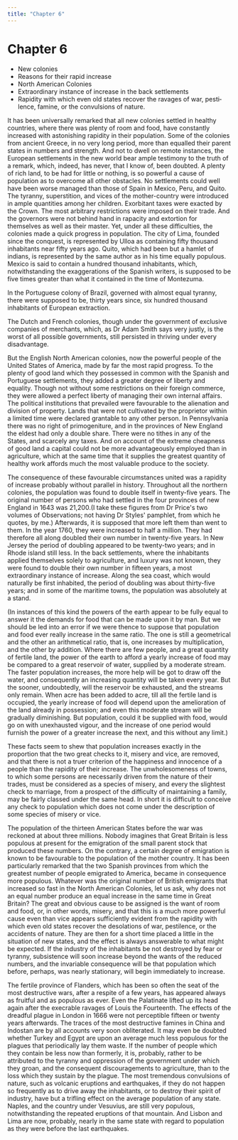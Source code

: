 ```yaml
---
title: "Chapter 6"
---
```


# Chapter 6


- New colonies
- Reasons for their rapid in­crease
- North American Colonies
- Extra­ordinary instance of increase in the back settlements
- Rapidity with which even old states recover the ravages of war, pesti­lence, famine, or the convulsions of nature.

It has been universally remarked that all new colonies set­tled in
healthy countries, where there was plenty of room and food, have
constantly increased with astonishing rapidity in their popu­lation.
Some of the colonies from ancient Greece, in no very long period, more
than equalled their parent states in numbers and strength. And not to
dwell on remote instances, the European set­tlements in the new world
bear ample testimony to the truth of a remark, which, indeed, has never,
that I know of, been doubted. A plenty of rich land, to be had for
little or nothing, is so powerful a cause of population as to overcome
all other obstacles. No settle­ments could well have been worse managed
than those of Spain in Mexico, Peru, and Quito. The tyranny,
superstition, and vices of the mother-country were introduced in ample
quantities among her children. Exorbitant taxes were exacted by the
Crown. The most arbitrary restrictions were imposed on their trade. And
the governors were not behind hand in rapacity and extortion for
themselves as well as their master. Yet, under all these difficulties,
the colonies made a quick progress in population. The city of Lima,
founded since the conquest, is represented by Ulloa as containing fifty
thousand inhabitants near fifty years ago. Quito, which had been but a
hamlet of indians, is represented by the same author as in his time
equally populous. Mexico is said to contain a hundred thousand
inhabitants, which, notwithstanding the exaggerations of the Spanish
writers, is supposed to be five times greater than what it contained in
the time of Montezuma.

In the Portuguese colony of Brazil, governed with almost equal tyranny,
there were supposed to be, thirty years since, six hundred thousand
inhabitants of European extraction.

The Dutch and French colonies, though under the govern­ment of exclusive
companies of merchants, which, as Dr Adam Smith says very justly, is the
worst of all possible governments, still persisted in thriving under
every disadvantage.

But the English North American colonies, now the powerful people of the
United States of America, made by far the most rapid progress. To the
plenty of good land which they possessed in com­mon with the Spanish and
Portuguese settlements, they added a greater degree of liberty and
equality. Though not without some restrictions on their foreign
commerce, they were allowed a perfect liberty of managing their own
internal affairs. The political insti­tutions that prevailed were
favourable to the alienation and divi­sion of property. Lands that were
not cultivated by the proprietor within a limited time were declared
grantable to any other person. In Pennsylvania there was no right of
primogeniture, and in the provinces of New England the eldest had only a
double share. There were no tithes in any of the States, and scarcely
any taxes. And on account of the extreme cheapness of good land a
capital could not be more advantageously employed than in agriculture,
which at the same time that it supplies the greatest quantity of healthy
work affords much the most valuable produce to the soci­ety.

The consequence of these favourable circumstances united was a rapidity
of increase probably without parallel in history. Throughout all the
northern colonies, the population was found to double itself in
twenty-five years. The original number of persons who had settled in the
four provinces of new England in 1643 was 21,200.(I take these figures
from Dr Price's two volumes of Obser­vations; not having Dr Styles'
pamphlet, from which he quotes, by me.) Afterwards, it is supposed that
more left them than went to them. In the year 1760, they were increased
to half a million. They had therefore all along doubled their own number
in twenty-five years. In New Jersey the period of doubling appeared to
be twenty-two years; and in Rhode island still less. In the back
settlements, where the inhabitants applied themselves solely to
agriculture, and luxury was not known, they were found to double their
own num­ber in fifteen years, a most extraordinary instance of increase.
Along the sea coast, which would naturally be first inhabited, the
period of doubling was about thirty-five years; and in some of the
maritime towns, the population was absolutely at a stand.

(In instances of this kind the powers of the earth appear to be fully
equal to answer it the demands for food that can be made upon it by man.
But we should be led into an error if we were thence to suppose that
population and food ever really increase in the same ratio. The one is
still a geometrical and the other an arithmetical ratio, that is, one
increases by multiplication, and the other by addition. Where there are
few people, and a great quan­tity of fertile land, the power of the
earth to afford a yearly in­crease of food may be compared to a great
reservoir of water, sup­plied by a moderate stream. The faster
population increases, the more help will be got to draw off the water,
and consequently an increasing quantity will be taken every year. But
the sooner, un­doubtedly, will the reservoir be exhausted, and the
streams only remain. When acre has been added to acre, till all the
fertile land is occupied, the yearly increase of food will depend upon
the amelio­ration of the land already in possession; and even this
moderate stream will be gradually diminishing. But population, could it
be supplied with food, would go on with unexhausted vigour, and the
increase of one period would furnish the power of a greater in­crease
the next, and this without any limit.)

These facts seem to shew that population increases exactly in the
proportion that the two great checks to it, misery and vice, are
removed, and that there is not a truer criterion of the happi­ness and
innocence of a people than the rapidity of their increase. The
unwholesomeness of towns, to which some persons are neces­sarily driven
from the nature of their trades, must be considered as a species of
misery, and every the slightest check to marriage, from a prospect of
the difficulty of maintaining a family, may be fairly classed under the
same head. In short it is difficult to con­ceive any check to population
which does not come under the de­scription of some species of misery or
vice.

The population of the thirteen American States before the war was
reckoned at about three millions. Nobody imagines that Great Britain is
less populous at present for the emigration of the small parent stock
that produced these numbers. On the contrary, a certain degree of
emigration is known to be favourable to the population of the mother
country. It has been particularly re­marked that the two Spanish
provinces from which the greatest number of people emigrated to America,
became in consequence more populous. Whatever was the original number of
British emi­grants that increased so fast in the North American
Colonies, let us ask, why does not an equal number produce an equal
increase in the same time in Great Britain? The great and obvious cause
to be assigned is the want of room and food, or, in other words,
mis­ery, and that this is a much more powerful cause even than vice
appears sufficiently evident from the rapidity with which even old
states recover the desolations of war, pestilence, or the accidents of
nature. They are then for a short time placed a little in the situa­tion
of new states, and the effect is always answerable to what might be
expected. If the industry of the inhabitants be not de­stroyed by fear
or tyranny, subsistence will soon increase beyond the wants of the
reduced numbers, and the invariable consequence will be that population
which before, perhaps, was nearly station­ary, will begin immediately to
increase.

The fertile province of Flanders, which has been so often the seat of
the most destructive wars, after a respite of a few years, has appeared
always as fruitful and as populous as ever. Even the Palatinate lifted
up its head again after the execrable ravages of Louis the Fourteenth.
The effects of the dreadful plague in London in 1666 were not
perceptible fifteen or twenty years afterwards. The traces of the most
destructive famines in China and Indostan are by all accounts very soon
obliterated. It may even be doubted whether Turkey and Egypt are upon an
average much less popu­lous for the plagues that periodically lay them
waste. If the num­ber of people which they contain be less now than
formerly, it is, probably, rather to be attributed to the tyranny and
oppression of the government under which they groan, and the consequent
dis­couragements to agriculture, than to the loss which they sustain by
the plague. The most tremendous convulsions of nature, such as volcanic
eruptions and earthquakes, if they do not happen so frequently as to
drive away the inhabitants, or to destroy their spirit of industry, have
but a trifling effect on the average popula­tion of any state. Naples,
and the country under Vesuvius, are still very populous, notwithstanding
the repeated eruptions of that mountain. And Lisbon and Lima are now,
probably, nearly in the same state with regard to population as they
were before the last earthquakes.


